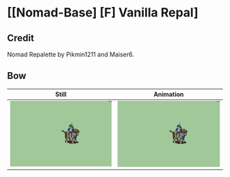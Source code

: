 # [\[Nomad-Base\] \[F\] Vanilla Repal]

## Credit

Nomad Repalette by Pikmin1211 and Maiser6.

## Bow

| Still | Animation |
| :---: | :-------: |
| ![Bow still](./Bow_000.png) | ![Bow animation](./Bow.gif) |
